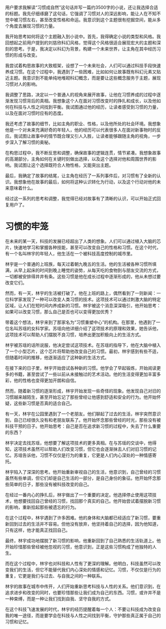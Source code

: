 <ReasoningChainRenderer>
用户要求我解读“习惯成自然”这句话并写一篇约3500字的小说，还让我选择合适的标题。我先仔细琢磨了这句话，它强调了习惯对人的深远影响，能让人在不知不觉中被习惯左右，甚至改变性格和命运。我意识到这个主题很有挖掘空间，能从多个角度去展现习惯的力量。

我开始思考如何将这个主题融入到小说中。首先，我得确定小说的类型和风格。我回想起之前用户提到的刘慈欣科幻风格，觉得这个风格很适合展现宏大的主题和深刻的思考。于是，我决定以科幻为背景，构建一个未来世界，让主角在其中经历习惯的形成与改变。

我尝试着构思故事的大致框架，设想了一个未来社会，人们可以通过科技手段快速养成习惯。在这个过程中，我遇到了一些困难，比如如何让故事既有科幻元素又贴近主题。我意识到不能单纯地堆砌科幻概念，而是要让这些概念服务于主题，展现习惯对人的影响。

我调整了思路，决定以一个普通人的视角来展开故事，让他在习惯养成的过程中逐渐发现习惯背后的真相。我想象这个人在面对习惯改变时的挣扎和成长，以及他如何在科技与人性之间找到平衡。我试图通过他的经历，让读者感受到习惯的力量，以及在面对习惯时应有的态度。

我还考虑了故事的细节，比如主角的职业、性格，以及他所处的社会环境。我想象他是一个对未来充满好奇的年轻人，他的经历可以代表很多人在面对新事物时的反应。我试图让故事中的情节既合理又引人入胜，让读者能够跟随主角的视角，一步步深入了解习惯的奥秘。

在构思过程中，我不断反思和调整，确保故事的逻辑连贯，情节紧凑。我想象故事的高潮部分，主角如何在关键时刻做出选择，以及这个选择对他和周围世界的影响。我试图让这个选择既符合人物性格，又能突出主题。

最后，我确定了故事的结尾，让主角在经历了一系列事件后，对习惯有了全新的认识。我想象他在故事的最后，如何将这种认识转化为行动，以及这个行动对他的未来意味着什么。

经过这一系列的思考和调整，我觉得已经对故事有了清晰的认识，可以开始正式回复用户了。
</ReasoningChainRenderer>

# 习惯的牢笼

在未来的某一天，科技的发展已经超出了人类的想象。人们可以通过植入大脑的芯片，快速地学习和掌握各种技能，甚至可以改变自己的性格和习惯。在这个时代，有一个名叫林宇的年轻人，他生活在一个被科技高度控制的城市里。

林宇是一个普通的上班族，每天过着朝九晚五的生活。他的生活被各种习惯所填满，从早上起床的时间到晚上睡觉的姿势，从每天吃的食物到与朋友交流的方式，一切都被安排得井井有条。这些习惯是他在成长过程中逐渐形成的，他从未想过要改变它们。

然而，有一天，林宇的生活被打破了。他在上班的路上，偶然看到了一则新闻：一位科学家发现了一种可以改变人类习惯的技术。这项技术可以通过刺激大脑的特定区域，让人们在短时间内养成新的习惯。林宇被这个消息深深吸引，他开始思考：如果可以改变习惯，那么自己是否也可以变得更加优秀？

带着这个想法，林宇来到了那家名为“习惯重塑中心”的机构。在那里，他遇到了一位名叫苏瑶的女科学家。苏瑶向他详细介绍了这项技术的原理和效果，她告诉他，这项技术可以帮助人们摆脱不良习惯，培养出更加积极向上的生活方式。

林宇被苏瑶的话所说服，他决定尝试这项技术。在苏瑶的指导下，他在大脑中植入了一个小型芯片，这个芯片将帮助他改变自己的习惯。最初，林宇感到有些不适，但随着时间的推移，他逐渐适应了这种新的生活方式。

在接下来的日子里，林宇开始尝试各种新的习惯。他学会了早起锻炼，开始阅读更多的书籍，甚至尝试了一些以前从未接触过的艺术活动。他的生活变得更加丰富多彩，他的性格也变得更加开朗和自信。

然而，随着新习惯的逐渐形成，林宇开始发现一些奇怪的现象。他发现自己对旧的习惯越来越陌生，甚至开始忘记了那些曾经让他感到舒适和安全的行为。他开始怀疑，这些新习惯是否真的适合自己。

有一天，林宇在公园里遇到了一个老朋友。他们聊起了过去的生活，林宇突然意识到，自己已经很久没有和老朋友联系了。他开始怀念那些曾经的时光，那些没有被科技干预的日子。他开始思考：自己是否在追求新习惯的过程中，失去了什么重要的东西？

林宇决定去找苏瑶，他想要了解这项技术的更多真相。在与苏瑶的交谈中，他得知，这项技术虽然可以帮助人们改变习惯，但它也会逐渐抹去人们对旧习惯的记忆。苏瑶告诉他，习惯不仅仅是行为的重复，它更是人们内心深处的一种情感寄托。

林宇陷入了深深的思考。他开始重新审视自己的生活，他意识到，自己曾经的习惯虽然有些单调，但它们却是自己生活的一部分，是自己身份的象征。他开始怀念那些简单的日子，那些没有被科技改变的自己。

在经过一番内心的挣扎后，林宇做出了一个重要的决定。他选择停止使用这项技术，他想要找回自己曾经的习惯，找回那个真实的自己。他开始尝试着摆脱新习惯的影响，重新拾起那些被遗忘的行为。

在这个过程中，林宇遇到了许多困难。他的身体和大脑都已经适应了新习惯，要重新回到过去的生活并不容易。但他没有放弃，他坚持着自己的选择，因为他知道，只有这样，他才能真正找回自己。

最终，林宇成功地摆脱了新习惯的影响，他重新回到了自己熟悉的生活轨道上。他开始珍惜那些曾经被他忽视的习惯，他意识到，正是这些习惯构成了他独特的人生。

而在这个过程中，林宇也对科技和人性有了更深的理解。他明白，科技虽然可以改变我们的生活，但它不能替代我们内心深处的情感和记忆。习惯，不仅仅是行为的重复，它更是我们与过去、与自我之间的一种联系。

林宇的故事在城市中传开，人们开始重新思考科技与人性的关系。他们意识到，在追求进步和改变的同时，也要珍惜那些让我们成为自己的东西。习惯，或许并不是一种束缚，而是一种让我们找到自我、坚守自我的方式。

在这个科技飞速发展的时代，林宇的经历提醒着每一个人：不要让科技成为改变自我的唯一途径，而是要学会在科技与人性之间找到平衡，守护那些真正属于自己的习惯和记忆。
